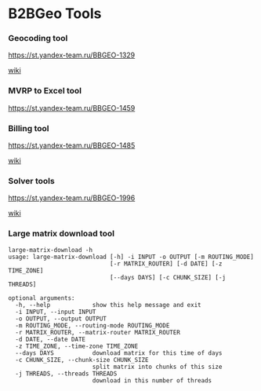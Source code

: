 # B2BGeo Tools


### Geocoding tool
https://st.yandex-team.ru/BBGEO-1329

[wiki](https://wiki.yandex-team.ru/b2bgeo/analytics/geocoding-tool/)


### MVRP to Excel tool
https://st.yandex-team.ru/BBGEO-1459


### Billing tool
https://st.yandex-team.ru/BBGEO-1485

[wiki](https://wiki.yandex-team.ru/b2bgeo/analytics/billing-tool/)


### Solver tools
https://st.yandex-team.ru/BBGEO-1996

[wiki](https://wiki.yandex-team.ru/b2bgeo/analytics/replan-tool/)


### Large matrix download tool
```
large-matrix-download -h
usage: large-matrix-download [-h] -i INPUT -o OUTPUT [-m ROUTING_MODE]
                             [-r MATRIX_ROUTER] [-d DATE] [-z TIME_ZONE]
                             [--days DAYS] [-c CHUNK_SIZE] [-j THREADS]

optional arguments:
  -h, --help            show this help message and exit
  -i INPUT, --input INPUT
  -o OUTPUT, --output OUTPUT
  -m ROUTING_MODE, --routing-mode ROUTING_MODE
  -r MATRIX_ROUTER, --matrix-router MATRIX_ROUTER
  -d DATE, --date DATE
  -z TIME_ZONE, --time-zone TIME_ZONE
  --days DAYS           download matrix for this time of days
  -c CHUNK_SIZE, --chunk-size CHUNK_SIZE
                        split matrix into chunks of this size
  -j THREADS, --threads THREADS
                        download in this number of threads
```